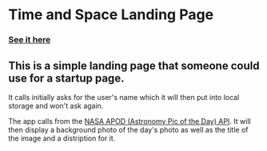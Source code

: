 # Time and Space Landing Page
### [See it here](https://silver-centaur-b1d0ba.netlify.app/)

## This is a simple landing page that someone could use for a startup page.

It calls initially asks for the user's name which it will then put into local storage and won't ask again.

The app calls from the [NASA APOD (Astronomy Pic of the Day) API](https://apod.nasa.gov/apod/astropix.html). It will then display a background photo of the day's photo as well as the title of the image and a distription for it.
